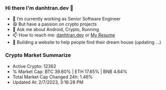 ### Hi there I'm danhtran.dev 👋

- 🔭 I’m currently working as Senior Software Engineer
- 😄 But have a passion on crypto projects
- 💬 Ask me about Android, Crypto, Running 
- 📫 How to reach me: <a href="https://danhtran.dev" target="_blank">danhtran.dev</a> or <a href="Dan-Resume.pdf" target="_blank">My Resume</a>
- 🌱 Building a website to help people find their dream house (updating ...)

### Crypto Market Summarize
- Active Crypto: 12362
- % Market Cap: BTC 39.60% | ETH 17.65% | BNB 4.64%
- Total Market Cap Changed 24h: 1.46%
- Updated At: 2/7/2023, 3:16:28 PM
